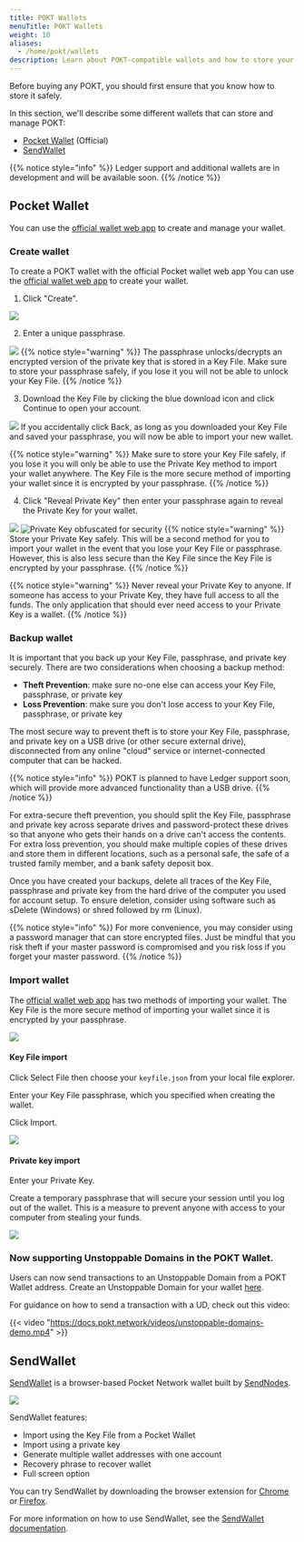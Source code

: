 ```yaml
---
title: POKT Wallets
menuTitle: POKT Wallets
weight: 10
aliases:
  - /home/pokt/wallets
description: Learn about POKT-compatible wallets and how to store your POKT safely.
---
```


Before buying any POKT, you should first ensure that you know how to store it safely.

In this section, we'll describe some different wallets that can store and manage POKT:

* [Pocket Wallet](#pocket-wallet) (Official)
* [SendWallet](#sendwallet)

{{% notice style="info" %}}
Ledger support and additional wallets are in development and will be available soon.
{{% /notice %}}


## Pocket Wallet

You can use the [official wallet web app](https://wallet.pokt.network) to create and manage your wallet.

### Create wallet

To create a POKT wallet with the official Pocket wallet web app You can use the [official wallet web app](https://wallet.pokt.network) to create your wallet.

1. Click "Create".

![](/images/ClickCreate.png)

2. Enter a unique passphrase.

![](/images/CreatePassword.png)
{{% notice style="warning" %}}
The passphrase unlocks/decrypts an encrypted version of the private key that is stored in a Key File. Make sure to store your passphrase safely, if you lose it you will not be able to unlock your Key File.
{{% /notice %}}

3. Download the Key File by clicking the blue download icon and click Continue to open your account.

![](/images/CreateSaveKeyFile.png)
If you accidentally click Back, as long as you downloaded your Key File and saved your passphrase, you will now be able to import your new wallet.

{{% notice style="warning" %}}
Make sure to store your Key File safely, if you lose it you will only be able to use the Private Key method to import your wallet anywhere. The Key File is the more secure method of importing your wallet since it is encrypted by your passphrase.
{{% /notice %}}

4. Click "Reveal Private Key" then enter your passphrase again to reveal the Private Key for your wallet.

![](/images/ClickRevealKey.png)
![Private Key obfuscated for security](/images/CreateRevealPrivateKey.png)
{{% notice style="warning" %}}
Store your Private Key safely. This will be a second method for you to import your wallet in the event that you lose your Key File or passphrase. However, this is also less secure than the Key File since the Key File is encrypted by your passphrase.
{{% /notice %}}

{{% notice style="warning" %}}
Never reveal your Private Key to anyone. If someone has access to your Private Key, they have full access to all the funds. The only application that should ever need access to your Private Key is a wallet.
{{% /notice %}}

### Backup wallet

It is important that you back up your Key File, passphrase, and private key securely. There are two considerations when choosing a backup method:

* **Theft Prevention**: make sure no-one else can access your Key File, passphrase, or private key
* **Loss Prevention**: make sure you don't lose access to your Key File, passphrase, or private key

The most secure way to prevent theft is to store your Key File, passphrase, and private key on a USB drive (or other secure external drive), disconnected from any online "cloud" service or internet-connected computer that can be hacked.

{{% notice style="info" %}}
POKT is planned to have Ledger support soon, which will provide more advanced functionality than a USB drive.
{{% /notice %}}

For extra-secure theft prevention, you should split the Key File, passphrase and private key across separate drives and password-protect these drives so that anyone who gets their hands on a drive can't access the contents. For extra loss prevention, you should make multiple copies of these drives and store them in different locations, such as a personal safe, the safe of a trusted family member, and a bank safety deposit box.

Once you have created your backups, delete all traces of the Key File, passphrase and private key from the hard drive of the computer you used for account setup. To ensure deletion, consider using software such as sDelete (Windows) or shred followed by rm (Linux).

{{% notice style="info" %}}
For more convenience, you may consider using a password manager that can store encrypted files. Just be mindful that you risk theft if your master password is compromised and you risk loss if you forget your master password.
{{% /notice %}}

### Import wallet

The [official wallet web app](https://wallet.pokt.network) has two methods of importing your wallet. The Key File is the more secure method of importing your wallet since it is encrypted by your passphrase.

![](/images/ClickImport.png)
#### Key File import

Click Select File then choose your `keyfile.json` from your local file explorer.

Enter your Key File passphrase, which you specified when creating the wallet.

Click Import.

![](/images/ImportKeyFile.png)
#### Private key import

Enter your Private Key.

Create a temporary passphrase that will secure your session until you log out of the wallet. This is a measure to prevent anyone with access to your computer from stealing your funds.

![](/images/ImportPrivateKey.png)

### Now supporting Unstoppable Domains in the POKT Wallet.

Users can now send transactions to an Unstoppable Domain from a POKT Wallet address. Create an Unstoppable Domain for your wallet [here](https://unstoppabledomains.com/).

For guidance on how to send a transaction with a UD, check out this video:

{{< video "https://docs.pokt.network/videos/unstoppable-domains-demo.mp4" >}}

## SendWallet

[SendWallet](https://sendwallet.net/) is a browser-based Pocket Network wallet built by [SendNodes](https://sendnodes.io).

![](/images/sendwallet.jpg)

SendWallet features:

* Import using the Key File from a Pocket Wallet
* Import using a private key
* Generate multiple wallet addresses with one account
* Recovery phrase to recover wallet
* Full screen option

You can try SendWallet by downloading the browser extension for [Chrome](https://chrome.google.com/webstore/detail/sendwallet/adganlhbinonbpfiehjjpmklkbghkaio?hl=en) or [Firefox](https://addons.mozilla.org/en-US/firefox/addon/sendwallet/).

For more information on how to use SendWallet, see the [SendWallet documentation](https://docs.sendwallet.net/).
